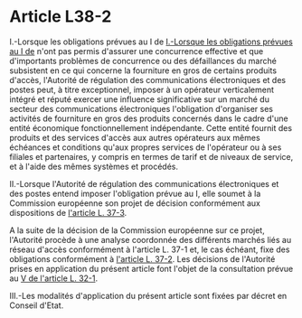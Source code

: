 # Article L38-2

I.-Lorsque les obligations prévues au I de [I.-Lorsque les obligations prévues au I de][1] n'ont pas permis d'assurer une concurrence effective et que d'importants problèmes de concurrence ou des défaillances du marché subsistent en ce qui concerne la fourniture en gros de certains produits d'accès, l'Autorité de régulation des communications électroniques et des postes peut, à titre exceptionnel, imposer à un opérateur verticalement intégré et réputé exercer une influence significative sur un marché du secteur des communications électroniques l'obligation d'organiser ses activités de fourniture en gros des produits concernés dans le cadre d'une entité économique fonctionnellement indépendante. Cette entité fournit des produits et des services d'accès aux autres opérateurs aux mêmes échéances et conditions qu'aux propres services de l'opérateur ou à ses filiales et partenaires, y compris en termes de tarif et de niveaux de service, et à l'aide des mêmes systèmes et procédés. 

II.-Lorsque l'Autorité de régulation des communications électroniques et des postes entend imposer l'obligation prévue au I, elle soumet à la Commission européenne son projet de décision conformément aux dispositions de [l'article L. 37-3][2]. 

A la suite de la décision de la Commission européenne sur ce projet, l'Autorité procède à une analyse coordonnée des différents marchés liés au réseau d'accès conformément à l'article L. 37-1 et, le cas échéant, fixe des obligations conformément à [l'article L. 37-2][3]. Les décisions de l'Autorité prises en application du présent article font l'objet de la consultation prévue au        [V de l'article L. 32-1][4]. 

III.-Les modalités d'application du présent article sont fixées par décret en Conseil d'Etat.

 [1]: /affichCodeArticle.do?cidTexte=LEGITEXT000006070987&idArticle=LEGIARTI000006465428&dateTexte=&categorieLien=cid
 [2]: /affichCodeArticle.do?cidTexte=LEGITEXT000006070987&idArticle=LEGIARTI000031010790&dateTexte=&categorieLien=id
 [3]: /affichCodeArticle.do?cidTexte=LEGITEXT000006070987&idArticle=LEGIARTI000006465919&dateTexte=&categorieLien=cid
 [4]: /affichCodeArticle.do?cidTexte=LEGITEXT000006070987&idArticle=LEGIARTI000006465720&dateTexte=&categorieLien=cid
